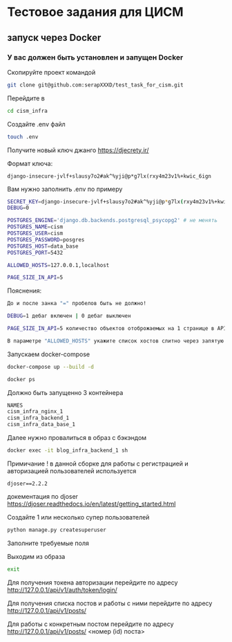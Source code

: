 # Тестовое задания для ЦИСМ
## запуск через Docker
### У вас должен быть установлен и запущен Docker



Скопируйте проект командой 
 ```bash
git clone git@github.com:serapXXXD/test_task_for_cism.git
 ```
Перейдите в 
 ```bash
cd cism_infra
 ```
Создайте .env файл
 ```bash
touch .env
 ```

Получите новый ключ джанго 
https://djecrety.ir/

Формат ключа:

```django-insecure-jvlf+slausy7o2#ak^%yji@p*g7lx(rxy4m23v1%+kwic_6ign```

Вам нужно заполнить .env по примеру

 ```bash
SECRET_KEY=django-insecure-jvlf+slausy7o2#ak^%yji@p*g7lx(rxy4m23v1%+kwic_6ign
DEBUG=0

POSTGRES_ENGINE='django.db.backends.postgresql_psycopg2' # не менять
POSTGRES_NAME=cism
POSTGRES_USER=cism
POSTGRES_PASSWORD=posgres
POSTGRES_HOST=data_base
POSTGRES_PORT=5432

ALLOWED_HOSTS=127.0.0.1,localhost

PAGE_SIZE_IN_API=5
 ```

Пояснения:
 ```bash
До и после занка "=" пробелов быть не должно!

DEBUG=1 дебаг включен | 0 дебаг выключен

PAGE_SIZE_IN_API=5 количество объектов отоброжаемых на 1 странице в API

В параметре "ALLOWED_HOSTS" укажите список хостов слитно через запятую
 ```

Запускаем docker-compose

 ```bash
docker-compose up --build -d
 ```

 ```bash
docker ps
 ```

Должно быть запущенно 3 контейнера
 ```bash
NAMES
cism_infra_nginx_1
cism_infra_backend_1
cism_infra_data_base_1
 ```

Далее нужно провалиться в образ с бэкэндом
 ```bash
docker exec -it blog_infra_backend_1 sh
 ```

Примичание !
в данной сборке для работы с регистрацией и авторизацией пользователей используется 

```djoser==2.2.2 ```

докементация по djoser
https://djoser.readthedocs.io/en/latest/getting_started.html

Создайте 1 или несколько супер пользователей
 ```bash
python manage.py createsuperuser
 ```

Заполните требуемые поля

Выходим из образа
 ```bash
exit
 ```

Для получения токена авторизации перейдите по адресу 
http://127.0.0.1/api/v1/auth/token/login/

Для получения списка постов и работы с ними перейдите по адресу 
http://127.0.0.1/api/v1/posts/

Для работы с конкретным постом перейдите по адресу 
http://127.0.0.1/api/v1/posts/ <номер (id) поста>